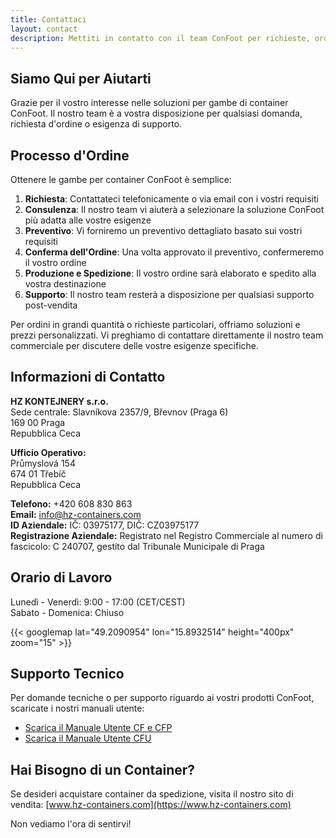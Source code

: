 ```yaml
---
title: Contattaci
layout: contact
description: Mettiti in contatto con il team ConFoot per richieste, ordini e supporto.
---
```


## Siamo Qui per Aiutarti

Grazie per il vostro interesse nelle soluzioni per gambe di container ConFoot. Il nostro team è a vostra disposizione per qualsiasi domanda, richiesta d'ordine o esigenza di supporto.

## Processo d'Ordine

Ottenere le gambe per container ConFoot è semplice:

1. **Richiesta**: Contattateci telefonicamente o via email con i vostri requisiti
2. **Consulenza**: Il nostro team vi aiuterà a selezionare la soluzione ConFoot più adatta alle vostre esigenze
3. **Preventivo**: Vi forniremo un preventivo dettagliato basato sui vostri requisiti
4. **Conferma dell'Ordine**: Una volta approvato il preventivo, confermeremo il vostro ordine
5. **Produzione e Spedizione**: Il vostro ordine sarà elaborato e spedito alla vostra destinazione
6. **Supporto**: Il nostro team resterà a disposizione per qualsiasi supporto post-vendita

Per ordini in grandi quantità o richieste particolari, offriamo soluzioni e prezzi personalizzati. Vi preghiamo di contattare direttamente il nostro team commerciale per discutere delle vostre esigenze specifiche.

## Informazioni di Contatto

**HZ KONTEJNERY s.r.o.**  
Sede centrale: Slavníkova 2357/9, Břevnov (Praga 6)  
169 00 Praga  
Repubblica Ceca

**Ufficio Operativo:**  
Průmyslová 154  
674 01 Třebíč  
Repubblica Ceca

**Telefono:** +420 608 830 863  
**Email:** [info@hz-containers.com](mailto:info@hz-containers.com)  
**ID Aziendale:** IČ: 03975177, DIČ: CZ03975177  
**Registrazione Aziendale:** Registrato nel Registro Commerciale al numero di fascicolo: C 240707, gestito dal Tribunale Municipale di Praga

## Orario di Lavoro

Lunedì - Venerdì: 9:00 - 17:00 (CET/CEST)  
Sabato - Domenica: Chiuso

{{< googlemap lat="49.2090954" lon="15.8932514" height="400px" zoom="15" >}}

## Supporto Tecnico

Per domande tecniche o per supporto riguardo ai vostri prodotti ConFoot, scaricate i nostri manuali utente:
- [Scarica il Manuale Utente CF e CFP](/wp-content/confoot_navod-k-pouziti_CZ.pdf)
- [Scarica il Manuale Utente CFU](/wp-content/confoot_CFU_navod-k-pouziti_CZ.pdf)

## Hai Bisogno di un Container?

Se desideri acquistare container da spedizione, visita il nostro sito di vendita:
[www.hz-containers.com](https://www.hz-containers.com)

Non vediamo l'ora di sentirvi!